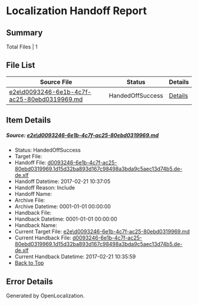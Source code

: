 # <a name='report-top'></a> Localization Handoff Report

## Summary
 Total Files | 1

## File List
 Source File | Status | Details 
 ----------- | ------ | ------- 
 [e2e\d0093246-6e1b-4c7f-ac25-80ebd0319969.md](https://github.com/OpenLocalizationTestOrg/ol-test4/blob/c7c96ca6aa2f2d0c1dec5471c14c2911a256d6af/e2e/d0093246-6e1b-4c7f-ac25-80ebd0319969.md) | HandedOffSuccess | [Details](#18bedec5cf082ec1ddc5c5868232cb18daa59da21)

## Item Details
##### <a name='18bedec5cf082ec1ddc5c5868232cb18daa59da21'></a> Source: [e2e\d0093246-6e1b-4c7f-ac25-80ebd0319969.md](https://github.com/OpenLocalizationTestOrg/ol-test4/blob/c7c96ca6aa2f2d0c1dec5471c14c2911a256d6af/e2e/d0093246-6e1b-4c7f-ac25-80ebd0319969.md)
* Status: HandedOffSuccess
* Target File: 
* Handoff File: [d0093246-6e1b-4c7f-ac25-80ebd0319969.1d15d32ba893d167c98498a3bda9c5aec13d74b5.de-de.xlf](https://github.com/OpenLocalizationTestOrg/ol-test4-handoff/blob/69a5fc24b40b526e0d04eeb3ea564dedbd4ea3b3/ol-handoff/OpenLocalizationTestOrg/ol-test4-dede/xinjiang/ht/d0093246-6e1b-4c7f-ac25-80ebd0319969.1d15d32ba893d167c98498a3bda9c5aec13d74b5.de-de.xlf)
* Handoff Datetime: 2017-02-21 10:37:05
* Handoff Reason: Include
* Handoff Name: 
* Archive File: 
* Archive Datetime: 0001-01-01 00:00:00
* Handback File: 
* Handback Datetime: 0001-01-01 00:00:00
* Handback Name: 
* Current Target File: [e2e\d0093246-6e1b-4c7f-ac25-80ebd0319969.md](https://github.com/OpenLocalizationTestOrg/ol-test4-dede/blob/3b0c6f073ac5e16a02188a4ff886d97d446746ac/e2e/d0093246-6e1b-4c7f-ac25-80ebd0319969.md)
* Current Handback File: [d0093246-6e1b-4c7f-ac25-80ebd0319969.1d15d32ba893d167c98498a3bda9c5aec13d74b5.de-de.xlf](https://github.com/OpenLocalizationTestOrg/ol-test4-handback/blob/65d665b1fab35ff63ef41f20f1cb656ce8d08a5a/ol-handback/OpenLocalizationTestOrg/ol-test4-dede/xinjiang/ht/d0093246-6e1b-4c7f-ac25-80ebd0319969.1d15d32ba893d167c98498a3bda9c5aec13d74b5.de-de.xlf)
* Current Handback Datetime: 2017-02-21 10:35:59
* [Back to Top](#report-top)


## Error Details

Generated by OpenLocalization.
